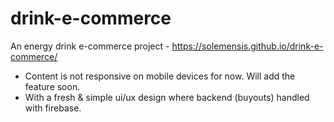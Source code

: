 # drink-e-commerce
 An energy drink e-commerce project - https://solemensis.github.io/drink-e-commerce/


- Content is not responsive on mobile devices for now. Will add the feature soon.
- With a fresh & simple ui/ux design where backend (buyouts) handled with firebase.
